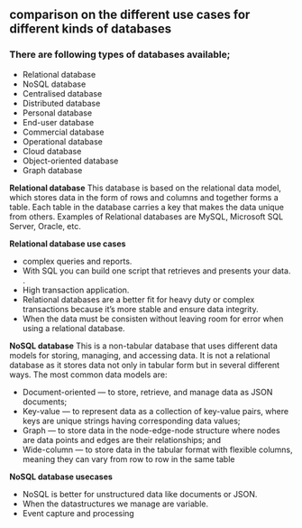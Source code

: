 ## comparison on the different use cases for different kinds of databases

### There are following types of databases available;
- Relational database
- NoSQL database
- Centralised database
- Distributed database
- Personal database
- End-user database
- Commercial database
- Operational database
- Cloud database
- Object-oriented database
- Graph database


**Relational database**
This database is based on the relational data model, which stores data in the form of rows and columns  and together forms a table.
Each table in the database carries a key that makes the data unique from others. Examples of Relational databases are MySQL, Microsoft SQL Server, Oracle, etc.

**Relational database use cases**
- complex queries and reports.
- With SQL you can build one script that retrieves and presents your data. .
- High transaction application.
- Relational databases are a better fit for heavy duty or complex transactions because it’s more stable and ensure data integrity.
- When the data must be consisten without leaving room for error when using a relational database.

**NoSQL database**
This is a non-tabular database that uses different data models for storing, managing, and accessing data.
It is not a relational database as it stores data not only in tabular form but in several different ways.
The most common data models are:
- Document-oriented — to store, retrieve, and manage data as JSON documents;
- Key-value — to represent data as a collection of key-value pairs, where keys are unique strings having corresponding data values;
- Graph — to store data in the node-edge-node structure where nodes are data points and edges are their relationships; and
- Wide-column — to store data in the tabular format with flexible columns, meaning they can vary from row to row in the same table

**NoSQL database usecases**
- NoSQL is better for unstructured data like documents or JSON.
- When the datastructures we manage are variable.
- Event capture and processing